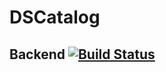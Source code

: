 # DSCatalog

## Backend  [![Build Status](https://travis-ci.org/RichardRosenblat/dscatalog-bootcamp-devsuperior.svg?branch=main)](https://travis-ci.org/RichardRosenblat/dscatalog-bootcamp-devsuperior)